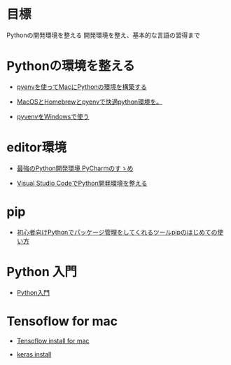 # 目標
Pythonの開発環境を整える
開発環境を整え、基本的な言語の習得まで


# Pythonの環境を整える

- [pyenvを使ってMacにPythonの環境を構築する](https://qiita.com/1000ch/items/93841f76ea52551b6a97)

- [MacOSとHomebrewとpyenvで快適python環境を。](https://qiita.com/crankcube@github/items/15f06b32ec56736fc43a)

- [pyvenvをWindowsで使う](https://qiita.com/nobolis/items/6f818202c57213944eb6)


# editor環境
- [最強のPython開発環境 PyCharmのすゝめ](https://qiita.com/pashango2/items/de342abc10722ed7a569)

- [Visual Studio CodeでPython開発環境を整える](https://qiita.com/84zume/items/27d143f529396c9fa1cc)


# pip

- [初心者向けPythonでパッケージ管理をしてくれるツールpipのはじめての使い方](https://tonari-it.com/python-pip/)

# Python 入門

- [Python入門](http://www.tohoho-web.com/python/)

# Tensoflow for mac

- [Tensoflow install for mac](https://qiita.com/tommyTom/items/bbdf4574b3ecb0048fa1)

- [keras install](https://keras.io/ja/#_2)
